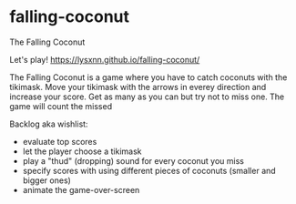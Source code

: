 # falling-coconut

The Falling Coconut

Let's play! https://lysxnn.github.io/falling-coconut/

The Falling Coconut is a game where you have to catch coconuts with the tikimask. Move your tikimask with the arrows in everey direction and increase your score. Get as many as you can but try not to miss one. The game will count the missed 

Backlog aka wishlist:
- evaluate top scores
- let the player choose a tikimask
- play a "thud" (dropping) sound for every coconut you miss
- specify scores with using different pieces of coconuts (smaller and bigger ones)
- animate the game-over-screen
